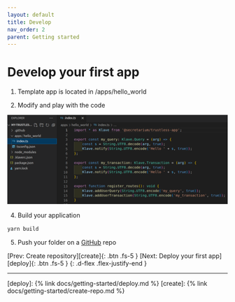 ```yaml
---
layout: default
title: Develop
nav_order: 2
parent: Getting started
---
```


# Develop your first app

1. Template app is located in /apps/hello_world

3. Modify and play with the code

![Develop your app](https://raw.githubusercontent.com/Gosu14/klave-docs/main/assets/images/develop.png)

4. Build your application

```bash
yarn build
```

5. Push your folder on a [GitHub](https://github.com/home) repo

[Prev: Create repository][create]{: .btn .fs-5 }
[Next: Deploy your first app][deploy]{: .btn .fs-5 }
{: .d-flex .flex-justify-end }

---
[deploy]: {% link docs/getting-started/deploy.md %}
[create]: {% link docs/getting-started/create-repo.md %}